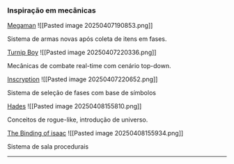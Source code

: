 ### Inspiração em mecânicas

[Megaman](https://www.youtube.com/watch?v=dHqv5VKP-wY)
![[Pasted image 20250407190853.png]]

Sistema de armas novas após coleta de itens em fases.


[Turnip Boy](https://store.steampowered.com/app/1205450/Turnip_Boy_Commits_Tax_Evasion/)
![[Pasted image 20250407220336.png]]

Mecânicas de combate real-time com cenário top-down.


[Inscryption](https://www.youtube.com/watch?v=HYGGeFhqTMg)
![[Pasted image 20250407220652.png]]

Sistema de seleção de fases com base de símbolos


 [Hades](https://www.youtube.com/watch?v=zjjup-a9C80&list=PLHvnuL-DiXkiDBVrtlgivHRMJ4dbRbgOe)
 ![[Pasted image 20250408155810.png]]
 
Conceitos de rogue-like, introdução de universo.


[The Binding of isaac](https://www.youtube.com/watch?v=vuIpDoqECZo)
![[Pasted image 20250408155934.png]]

Sistema de sala procedurais


---

